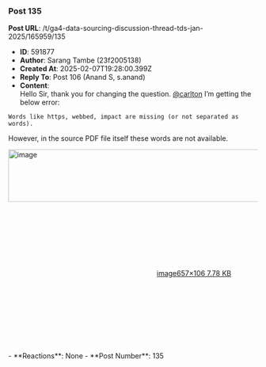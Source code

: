 ### Post 135
**Post URL**: /t/ga4-data-sourcing-discussion-thread-tds-jan-2025/165959/135
- **ID**: 591877
- **Author**: Sarang Tambe (23f2005138)
- **Created At**: 2025-02-07T19:28:00.399Z
- **Reply To**: Post 106 (Anand S, s.anand)
- **Content**:  
  Hello Sir, thank you for changing the question.
<a class="mention" href="/u/carlton">@carlton</a> I’m getting the below error:
<pre><code class="lang-auto">Words like https, webbed, impact are missing (or not separated as words). 
</code></pre>
However, in the source PDF file itself these words are not available.
<div class="lightbox-wrapper"><a class="lightbox" href="https://europe1.discourse-cdn.com/flex013/uploads/iitm/original/3X/9/5/9592fa553c00b5fa2d2540ef4933814690026709.png" data-download-href="/uploads/short-url/llc2Am9hxee4AilF3VM8urBPdgt.png?dl=1" title="image" rel="noopener nofollow ugc"><img src="https://europe1.discourse-cdn.com/flex013/uploads/iitm/original/3X/9/5/9592fa553c00b5fa2d2540ef4933814690026709.png" alt="image" data-base62-sha1="llc2Am9hxee4AilF3VM8urBPdgt" width="657" height="106"><div class="meta"><svg class="fa d-icon d-icon-far-image svg-icon" aria-hidden="true"><use href="#far-image"></use></svg><span class="filename">image</span><span class="informations">657×106 7.78 KB</span><svg class="fa d-icon d-icon-discourse-expand svg-icon" aria-hidden="true"><use href="#discourse-expand"></use></svg></div></a></div>
- **Reactions**: None
- **Post Number**: 135

